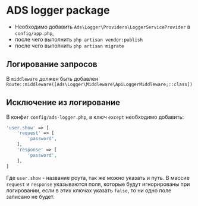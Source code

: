 # ADS logger package

* Необходимо добавить `Ads\Logger\Providers\LoggerServiceProvider` в `config/app.php`,
* после чего выполнить `php artisan vendor:publish`
* после чего выполнить `php artisan migrate`

## Логирование запросов
В `middleware` должен быть добавлен `Route::middleware([Ads\Logger\Middleware\ApiLoggerMiddleware;::class])` 

## Исключение из логирование

В конфиг `config/ads-logger.php`, в ключ `except` необходимо добавить:

```php
'user.show' => [
    'request' => [
        'password',
    ],
    'response' => [
        'password',
    ],
]
```

Где `user.show` - название роута, так же можно указать и путь. В массие `request` и `response` указываются поля, которые
будут игнорированы при логировании, если в этих ключах указать `false`, то ни одно поле записано не будет.
